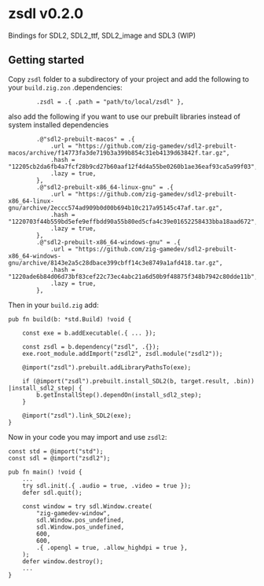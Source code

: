 # zsdl v0.2.0
Bindings for SDL2, SDL2_ttf, SDL2_image and SDL3 (WIP)

## Getting started

Copy `zsdl` folder to a subdirectory of your project and add the following to your `build.zig.zon` .dependencies:
```zig
        .zsdl = .{ .path = "path/to/local/zsdl" },
```
also add the following if you want to use our prebuilt libraries instead of system installed dependencies
```zig
        .@"sdl2-prebuilt-macos" = .{
            .url = "https://github.com/zig-gamedev/sdl2-prebuilt-macos/archive/f14773fa3de719b3a399b854c31eb4139d63842f.tar.gz",
            .hash = "12205cb2da6fb4a7fcf28b9cd27b60aaf12f4d4a55be0260b1ae36eaf93ca5a99f03",
            .lazy = true,
        },
        .@"sdl2-prebuilt-x86_64-linux-gnu" = .{
            .url = "https://github.com/zig-gamedev/sdl2-prebuilt-x86_64-linux-gnu/archive/2eccc574ad909b0d00b694b10c217a95145c47af.tar.gz",
            .hash = "1220703f44b559bd5efe9effbdd90a55b80ed5cfa4c39e01652258433bba18aad672",
            .lazy = true,
        },
        .@"sdl2-prebuilt-x86_64-windows-gnu" = .{
            .url = "https://github.com/zig-gamedev/sdl2-prebuilt-x86_64-windows-gnu/archive/8143e2a5c28dbace399cbff14c3e8749a1afd418.tar.gz",
            .hash = "1220ade6b84d06d73bf83cef22c73ec4abc21a6d50b9f48875f348b7942c80dde11b",
            .lazy = true,
        },
```

Then in your `build.zig` add:

```zig
pub fn build(b: *std.Build) !void {

    const exe = b.addExecutable(.{ ... });

    const zsdl = b.dependency("zsdl", .{});
    exe.root_module.addImport("zsdl2", zsdl.module("zsdl2"));

    @import("zsdl").prebuilt.addLibraryPathsTo(exe);

    if (@import("zsdl").prebuilt.install_SDL2(b, target.result, .bin)) |install_sdl2_step| {
        b.getInstallStep().dependOn(install_sdl2_step);
    }

    @import("zsdl").link_SDL2(exe);
}
```

Now in your code you may import and use `zsdl2`:

```zig
const std = @import("std");
const sdl = @import("zsdl2");

pub fn main() !void {
    ...
    try sdl.init(.{ .audio = true, .video = true });
    defer sdl.quit();

    const window = try sdl.Window.create(
        "zig-gamedev-window",
        sdl.Window.pos_undefined,
        sdl.Window.pos_undefined,
        600,
        600,
        .{ .opengl = true, .allow_highdpi = true },
    );
    defer window.destroy();
    ...
}
```
